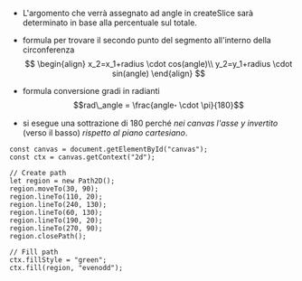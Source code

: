 - L'argomento che verrà assegnato ad angle in createSlice sarà determinato in base alla percentuale sul totale.

- formula per trovare il secondo punto del segmento all'interno della circonferenza
$$
\begin{align}
x_2=x_1+radius \cdot cos(angle)\\
y_2=y_1+radius \cdot sin(angle)
\end{align}
$$

- formula conversione gradi in radianti
$$rad\_angle = \frac{angle॰ \cdot \pi}{180}$$
- si esegue una sottrazione di 180 perché *nei canvas l'asse y invertito* (verso il basso) *rispetto al piano cartesiano*.

```JS
const canvas = document.getElementById("canvas");
const ctx = canvas.getContext("2d");

// Create path
let region = new Path2D();
region.moveTo(30, 90);
region.lineTo(110, 20);
region.lineTo(240, 130);
region.lineTo(60, 130);
region.lineTo(190, 20);
region.lineTo(270, 90);
region.closePath();

// Fill path
ctx.fillStyle = "green";
ctx.fill(region, "evenodd");
```